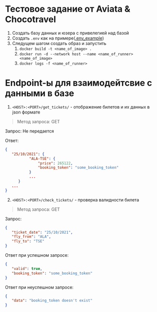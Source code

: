 # Тестовое задание от Aviata & Chocotravel

1. Создать базу данных и юзера с привелегией над базой
2. Создать `.env` как на примере([.env_example](https://github.com/moldabek/SkyPickerWeb/blob/main/.env_example))
3. Следущем шагом создать образ и запустить
   1. `docker build -t <name_of_image> .`
   2. `docker run -d --network host --name <name_of_runner> <name_of_image>`
   3. `docker logs -f <name_of_runner>`
# Endpoint-ы для взаимодейтсвие с данными в базе
1. `<HOST>:<PORT>/get_tickets/` - отображение билетов и их данных в json формате
>Метод запроса: GET

Запрос: Не передается

Ответ:
```json
{
   "25/10/2021": {
           "ALA-TSE": {
               "price": 265122,
               "booking_token": "some_booking_token"
           }
           ...
      }
   ...
}
```

2. `<HOST>:<PORT>/check_tickets/` - проверка валидности билета
>Метод запроса: GET

Запрос:
```json
{
   "ticket_date": "25/10/2021",
   "fly_from": "ALA",
   "fly_to": "TSE"
}
```
Ответ при успешном запросе:
```json
{
   "valid": true,
   "booking_token": "some_booking_token"
}
```
Ответ при неуспешном запросе:
```json
{
   "data": "booking_token doesn't exist"
}
```
